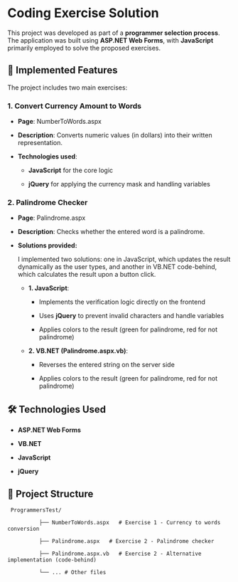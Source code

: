 # **Coding Exercise Solution**

This project was developed as part of a **programmer selection process**.
The application was built using **ASP.NET Web Forms**, with **JavaScript** primarily employed to solve the proposed exercises.

## 🚀 **Implemented Features**

The project includes two main exercises:

### **1. Convert Currency Amount to Words**

* **Page**: NumberToWords.aspx

* **Description**: Converts numeric values (in dollars) into their written representation.

* **Technologies used**:

  * **JavaScript** for the core logic

  * **jQuery** for applying the currency mask and handling variables


### **2. Palindrome Checker**

* **Page**: Palindrome.aspx

* **Description**: Checks whether the entered word is a palindrome.

* **Solutions provided:**

  I implemented two solutions: one in JavaScript, which updates the result dynamically as the user types, and another in VB.NET code-behind, which calculates the result upon a button click.

  * **1. JavaScript**:

    * Implements the verification logic directly on the frontend

    * Uses **jQuery** to prevent invalid characters and handle variables

    * Applies colors to the result (green for palindrome, red for not palindrome)

  * **2. VB.NET (Palindrome.aspx.vb)**:

    * Reverses the entered string on the server side

    * Applies colors to the result (green for palindrome, red for not palindrome)

## 🛠️ **Technologies Used**

* **ASP.NET Web Forms**

* **VB.NET**

* **JavaScript**

* **jQuery**


## 📂 **Project Structure**

```
 ProgrammersTest/

          ├── NumberToWords.aspx   # Exercise 1 - Currency to words conversion
   
          ├── Palindrome.aspx   # Exercise 2 - Palindrome checker
   
          ├── Palindrome.aspx.vb   # Exercise 2 - Alternative implementation (code-behind)
   
          └── ... # Other files
```

